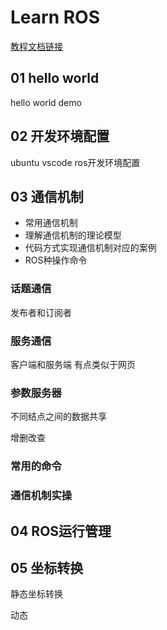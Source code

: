 # Learn ROS

[教程文档链接](http://www.autolabor.com.cn/book/ROSTutorials/)

## 01 hello world

hello world demo



## 02 开发环境配置

ubuntu vscode ros开发环境配置



## 03 通信机制

- 常用通信机制
- 理解通信机制的理论模型
- 代码方式实现通信机制对应的案例
- ROS种操作命令

### 话题通信

发布者和订阅者

### 服务通信

客户端和服务端 有点类似于网页

### 参数服务器

不同结点之间的数据共享

增删改查



### 常用的命令

### 通信机制实操



## 04 ROS运行管理



## 05 坐标转换

静态坐标转换

动态
